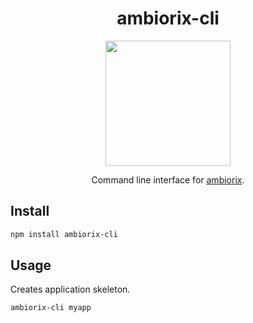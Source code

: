 <div align="center">

# ambiorix-cli

<img src="https://ambiorix.john-coene.com/_assets/ambiorix.png" height = "200px"/>

Command line interface for [ambiorix](https://ambiorix.john-coene.com).

</div>

## Install

```bash
npm install ambiorix-cli
```

## Usage

Creates application skeleton.

```bash
ambiorix-cli myapp
```
